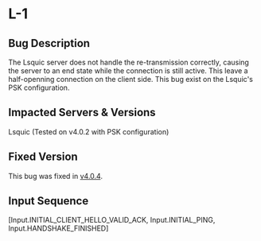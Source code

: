 # L-1

## Bug Description
The Lsquic server does not handle the re-transmission correctly, causing the server to an end state while the connection is still active. This leave a half-openning connection on the client side. This bug exist on the Lsquic's PSK configuration. 

## Impacted Servers & Versions
Lsquic (Tested on v4.0.2 with PSK configuration)

## Fixed Version
This bug was fixed in [v4.0.4](https://github.com/litespeedtech/lsquic/releases/tag/v4.0.4).

## Input Sequence
 [Input.INITIAL_CLIENT_HELLO_VALID_ACK, Input.INITIAL_PING, Input.HANDSHAKE_FINISHED]